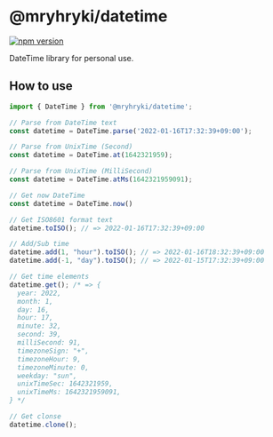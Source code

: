 # @mryhryki/datetime

[![npm version](https://badge.fury.io/js/@mryhryki%2Fdatetime.svg)](https://badge.fury.io/js/@mryhryki%2Fdatetime)

DateTime library for personal use.

## How to use

```javascript
import { DateTime } from '@mryhryki/datetime';

// Parse from DateTime text
const datetime = DateTime.parse('2022-01-16T17:32:39+09:00');

// Parse from UnixTime (Second)
const datetime = DateTime.at(1642321959);

// Parse from UnixTime (MilliSecond)
const datetime = DateTime.atMs(1642321959091);

// Get now DateTime
const datetime = DateTime.now()

// Get ISO8601 format text
datetime.toISO(); // => 2022-01-16T17:32:39+09:00

// Add/Sub time
datetime.add(1, "hour").toISO(); // => 2022-01-16T18:32:39+09:00
datetime.add(-1, "day").toISO(); // => 2022-01-15T17:32:39+09:00

// Get time elements
datetime.get(); /* => {
  year: 2022,
  month: 1,
  day: 16,
  hour: 17,
  minute: 32,
  second: 39,
  milliSecond: 91,
  timezoneSign: "+",
  timezoneHour: 9,
  timezoneMinute: 0,
  weekday: "sun",
  unixTimeSec: 1642321959,
  unixTimeMs: 1642321959091,
} */

// Get clonse
datetime.clone();
```
